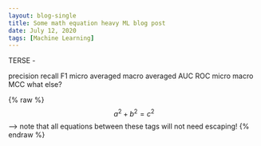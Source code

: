 ```yaml
---
layout: blog-single
title: Some math equation heavy ML blog post
date: July 12, 2020
tags: [Machine Learning]
---
```


TERSE -

precision recall F1
micro averaged
macro averaged
AUC ROC micro macro
MCC
what else?

{% raw %}
  $$a^2 + b^2 = c^2$$ --> note that all equations between these tags will not need escaping! 
{% endraw %}
